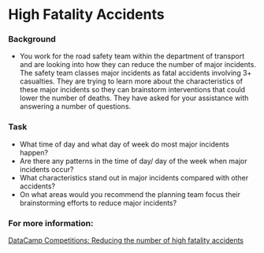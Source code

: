 # High Fatality Accidents

### Background
* You work for the road safety team within the department of transport and are looking into how they can reduce the number of major incidents. The safety team classes major incidents as fatal accidents involving 3+ casualties. They are trying to learn more about the characteristics of these major incidents so they can brainstorm interventions that could lower the number of deaths. They have asked for your assistance with answering a number of questions.

### Task
 - What time of day and what day of week do most major incidents happen?
 - Are there any patterns in the time of day/ day of the week when major incidents occur?
 - What characteristics stand out in major incidents compared with other accidents?
 - On what areas would you recommend the planning team focus their brainstorming efforts to reduce major incidents?

### For more information:
<a href="https://app.datacamp.com/learn/competitions/high-fatality-accidents"> DataCamp Competitions: Reducing the number of high fatality accidents </a>
